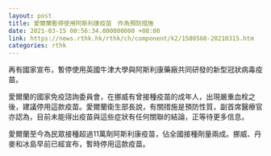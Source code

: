 ```yaml
---
layout: post
title: 愛爾蘭暫停使用阿斯利康疫苗　作為預防措施
date: 2021-03-15 00:56:34.000000000 +08:00
link: https://news.rthk.hk/rthk/ch/component/k2/1580560-20210315.htm
categories: rthk
---
```


再有國家宣布，暫停使用英國牛津大學與阿斯利康藥廠共同研發的新型冠狀病毒疫苗。

愛爾蘭的國家免疫諮詢委員會，在挪威有曾接種疫苗的成年人，出現嚴重血栓之後，建議停用這款疫苗。愛爾蘭衛生部長說，有關措施是預防性質，副首席醫療官亦認為，目前未能得出疫苗與這些症狀有任何關聯的結論，正等待更多信息。

愛爾蘭至今為民眾接種超過11萬劑阿斯利康疫苗，佔全國接種劑量兩成。挪威、丹麥和冰島早前已經宣布，暫時停用這款疫苗。
